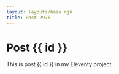 ```yaml
---
layout: layouts/base.njk
title: Post 2976
---
```


# Post {{ id }}

This is post {{ id }} in my Eleventy project.
